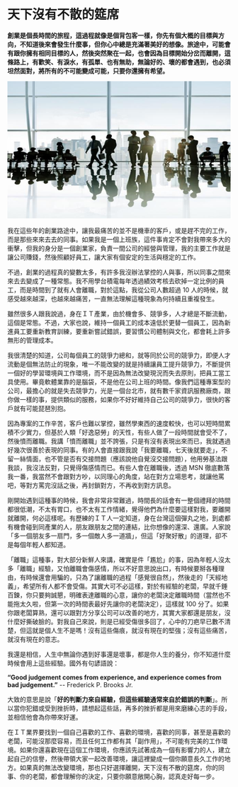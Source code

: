 # 天下沒有不散的筵席

**創業是個長時間的旅程，這過程就像是個背包客一樣，你先有個大概的目標與方向，不知道後來會發生什麼事，但你心中總是充滿著美好的想像。旅途中，可能會有跟你擁有相同目標的人，然後突然聚在一起，也會因為目標開始分岔而離開，這條路上，有歡笑、有淚水，有孤單、也有無助，無論好的、壞的都會遇到，也必須坦然面對，將所有的不可能變成可能，只要你還擁有希望。**

<p align="center"><img src="images/AA4DCD07-BD09-F5C1-63CC-144FE1B36480.jpg@700w_0e_1l.jpg"/></p>

我在這些年的創業路途中，讓我最痛苦的並不是機車的客戶，或是趕不完的工作，而是那些來來去去的同事。如果我是一個上班族，這件事肯定不會對我帶來多大的衝擊，但我的身分是一個創業家，負責一間公司的經營與管理，我的主要工作就是讓公司賺錢，然後照顧好員工，讓大家有個安定的生活與穩定的工作。

不過，創業的過程真的變數太多，有許多我沒辦法掌控的人與事，所以同事之間來來去去變成了一種常態。我不用學台積電每年透過績效考核去砍掉一定比例的員工，而是時間到了就有人會離職，對於這點，我從公司人數超過 10 人的時候，就感受越來越深，也越來越痛苦，一直無法理解這種現象為何持續且重複發生。

雖然很多人跟我說過，身在ＩＴ產業，由於機會多、競爭多，人才總是不斷流動，這個是常態。不過，大家也說，維持一個員工的成本遠低於更替一個員工，因為新進員工要重新教育訓練，要重新嘗試錯誤，要習慣公司體制與文化，都會耗上許多無形的管理成本。

我很清楚的知道，公司每個員工的競爭力總和，就等同於公司的競爭力，即便人才流動是個無法防止的現象，唯一不能改變的就是持續讓員工提升競爭力，不斷提供一個好的學習環境與工作環境，而不是因為無法改變現況而失去原則，把員工當工具使用。畢竟軟體業靠的是腦袋，不是他在公司上班的時間。像我們這種專案型的公司，最擔心的就是失去競爭力，光是一個台北市，就有數千家資訊服務廠商，跟你做一樣的事，提供類似的服務，如果你不好好維持自己公司的競爭力，很快的客戶就有可能琵琶別抱。

因為專案的工作辛苦，客戶也難以掌控，雖然學東西的速度較快，也可以短時間累積不少實力，但基於人類「好逸惡勞」的天性，有些人做了一段時間就會受不了，然後憤而離職。我講「憤而離職」並不誇張，只是有沒有表現出來而已，我就遇過好幾次很善於表現的同事。有的人會直接跟我說「我要離職，七天後就要走」，不留一絲情面，也不管是否有交接問題（應該說他自覺沒交接問題），他用勞基法跟我談，我沒法反對，只覺得傷感情而已。有些人會在離職後，透過 MSN 徹底數落我一番，我當然不會跟對方吵，以同理心的角度，站在對方立場思考，就讓他罵吧，等對方罵完沒話之後，再封鎖對方，不再收到對方訊息。

剛開始遇到這種事的時候，我會非常非常難過，時間長的話會有一整個禮拜的時間都很低潮，不太有胃口，也不太有工作情緒，覺得他們為什麼要這樣對我，要離開就離開，何必這樣呢。有歷練的ＩＴ人一定知道，身在台灣這個彈丸之地，到處都有機會碰到同產業的人，朋友跟朋友之間的連結，比你想像的還深、還廣。人家說「多一個朋友多一扇門，多一個敵人多一道牆」，但這「好聚好散」的道理，卻不是每個年輕人都知道。

「離職」這種事，對大部分新鮮人來講，確實是件「尷尬」的事，因為年輕人沒太多「離職」經驗，又怕離職會傷感情，所以不好意思說出口，有時候要掰各種理由，有時候還會用騙的，只為了讓離職的過程「感覺很自然」，然後走的「天經地義」，希望所有人都不會受傷。其實大可不必這樣，對於有經驗的老闆，早就千錘百鍊，你只要夠誠懇，明確表達離職的心意，讓你的老闆決定離職時間（當然也不能拖太久啦，但第一次的時間表最好先讓你的老闆決定），這樣就 100 分了。如果你跟老闆算熟，還可以跟對方分享公司可以改善的地方，其實大家都還是朋友，沒什麼好撕破臉的。對我自己來說，則是已經受傷很多回了，心中的刀疤早已數不清楚，但這就是個人生不是嗎！沒有這些傷痕，就沒有現在的堅強；沒有這些痛苦，就沒有現在的意志。

我還是相信，人生中無論你遇到好事還是壞事，都是你人生的養分，你不知道什麼時候會用上這些經驗。國外有句諺語說：

**“Good judgement comes from experience, and experience comes from bad judgement.”**
-- Frederick P. Brooks Jr.

大致的意思是說「**好的判斷力來自經驗，但這些經驗通常來自於錯誤的判斷**」。所以當你犯錯或受到挫折時，請想起這些話，再多的挫折都是用來磨練心志的手段，並相信他會為你帶來好運。

在ＩＴ業界要找到一個自己喜歡的工作、喜歡的環境，喜歡的同事，甚至是喜歡的老闆，可能沒那麼容易，而且任何工作都有其「副作用」，不可能有完美的工作環境。如果你還喜歡現在這個工作環境，你應該先試著成為一個有影響力的人，建立起自己的信譽，然後帶領大家一起改善環境，讓這裡變成一個你願意長久工作的地方。如果真的無法改變環境，那也只好選擇離開，天下沒有不散的筵席，你的同事、你的老闆，都會理解你的決定，只要你願意敞開心胸，認真走好每一步。
